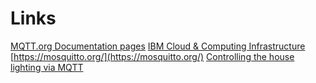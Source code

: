 # Links

[MQTT.org Documentation pages](http://mqtt.org/documentation)
[IBM Cloud & Computing Infrastructure](https://www.zurich.ibm.com/cci/)
[https://mosquitto.org/](https://mosquitto.org/)
[Controlling the house lighting via MQTT](http://chris.yeoh.info/2010/11/05/controlling-the-house-lighting-via-mqtt/)




